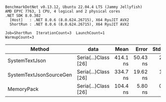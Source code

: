 ```

BenchmarkDotNet v0.13.12, Ubuntu 22.04.4 LTS (Jammy Jellyfish)
AMD EPYC 7763, 1 CPU, 4 logical and 2 physical cores
.NET SDK 8.0.302
  [Host]   : .NET 8.0.6 (8.0.624.26715), X64 RyuJIT AVX2
  ShortRun : .NET 8.0.6 (8.0.624.26715), X64 RyuJIT AVX2

Job=ShortRun  IterationCount=3  LaunchCount=1  
WarmupCount=3  

```
| Method                  | data                 | Mean     | Error    | StdDev  | Min      | Max      | Gen0   | Allocated |
|------------------------ |--------------------- |---------:|---------:|--------:|---------:|---------:|-------:|----------:|
| SystemTextJson          | Seria(...)Class [26] | 414.1 ns | 50.43 ns | 2.76 ns | 412.4 ns | 417.3 ns | 0.0038 |     328 B |
| SystemTextJsonSourceGen | Seria(...)Class [26] | 334.7 ns | 19.62 ns | 1.08 ns | 333.6 ns | 335.8 ns | 0.0043 |     368 B |
| MemoryPack              | Seria(...)Class [26] | 104.4 ns |  5.80 ns | 0.32 ns | 104.1 ns | 104.7 ns | 0.0014 |     128 B |
